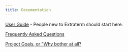 ```yaml
---
title: Documentation
---
```


[User Guide](guide.html) - People new to Extraterm should start here.

[Frequently Asked Questions](faq.html)

[Project Goals, or "Why bother at all?](why.html)
